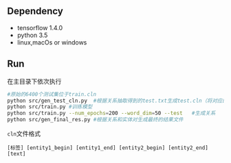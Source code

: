 ## Dependency

- tensorflow 1.4.0
- python 3.5
- linux,macOs or windows

## Run

在主目录下依次执行

```sh
#原始的6400个测试集位于train.cln
python src/gen_test_cln.py	#根据关系抽取得到的test.txt生成test.cln（将对应的关系标签均设置为0）和result_entity_pair.txt（实体识别到的实体对）
python src/train.py	#训练模型
python src/train.py --num_epochs=200 --word_dim=50 --test	#生成关系
python src/gen_final_res.py	#根据关系和实体对生成最终的结果文件
```

`cln`文件格式

```
[标签] [entity1_begin] [entity1_end] [entity2_begin] [entity2_end] [text]
```

